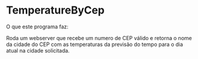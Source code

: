 # TemperatureByCep
O que este programa faz:

Roda um webserver que recebe um numero de CEP válido e retorna o nome da cidade do CEP com as temperaturas da previsão do tempo para o dia atual na cidade solicitada.

